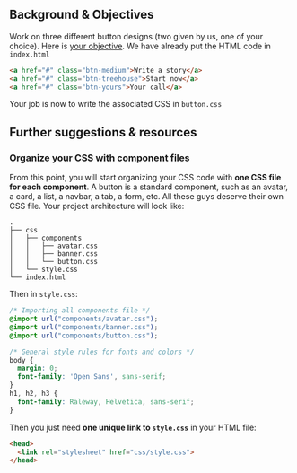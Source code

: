 ## Background & Objectives

Work on three different button designs (two given by us, one of your choice). Here is [your objective](http://lewagon.github.io/html-css-challenges/08-button-sprint/). We have already put the HTML code in `index.html`

```html
<a href="#" class="btn-medium">Write a story</a>
<a href="#" class="btn-treehouse">Start now</a>
<a href="#" class="btn-yours">Your call</a>
```

Your job is now to write the associated CSS in `button.css`

## Further suggestions & resources

### Organize your CSS with component files

From this point, you will start organizing your CSS code with **one CSS file for each component**. A button is a standard component, such as an avatar, a card, a list, a navbar, a tab, a form, etc. All these guys deserve their own CSS file. Your project architecture will look like:

```
.
├── css
│   ├── components
│   │   ├── avatar.css
│   │   ├── banner.css
│   │   └── button.css
│   └── style.css
└── index.html
```

Then in `style.css`:

```css
/* Importing all components file */
@import url("components/avatar.css");
@import url("components/banner.css");
@import url("components/button.css");

/* General style rules for fonts and colors */
body {
  margin: 0;
  font-family: 'Open Sans', sans-serif;
}
h1, h2, h3 {
  font-family: Raleway, Helvetica, sans-serif;
}
```

Then you just need **one unique link to `style.css`** in your HTML file:

```html
<head>
  <link rel="stylesheet" href="css/style.css">
</head>
```
